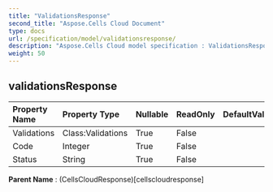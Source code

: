 ```yaml
---
title: "ValidationsResponse"
second_title: "Aspose.Cells Cloud Document"
type: docs
url: /specification/model/validationsresponse/
description: "Aspose.Cells Cloud model specification : ValidationsResponse. Effortlessly handle Excel and other spreadsheet documents with features like opening, generating, editing, splitting, merging, comparing, and converting."
weight: 50
---
```


## **validationsResponse**

 

| Property Name | Property Type | Nullable |  ReadOnly | DefaultValue | Description | 
| :- | :- | :- |:- |  :- | :- |
| Validations | Class:Validations | True |  False |  |  |  
| Code | Integer | True |  False |  |  |  
| Status | String | True |  False |  |  |  

**Parent Name** : (CellsCloudResponse)[cellscloudresponse]

